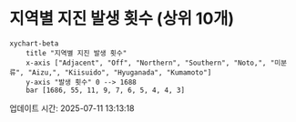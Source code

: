 # 지역별 지진 발생 횟수 (상위 10개)

```mermaid
xychart-beta
    title "지역별 지진 발생 횟수"
    x-axis ["Adjacent", "Off", "Northern", "Southern", "Noto,", "미분류", "Aizu,", "Kiisuido", "Hyuganada", "Kumamoto"]
    y-axis "발생 횟수" 0 --> 1688
    bar [1686, 55, 11, 9, 7, 6, 5, 4, 4, 3]
```

업데이트 시간: 2025-07-11 13:13:18
